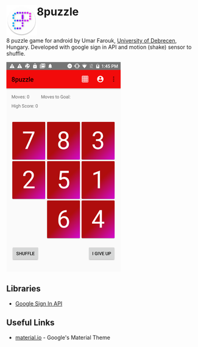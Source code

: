 <h1><img align="left" width="80" height="80" src="https://github.com/umarfarouk009/puzzlegame/blob/master/app/src/main/res/mipmap-xxhdpi/ic_launcher_round.png" style = "float:left" alt="logo"> 
8puzzle</h1>

<br>

8 puzzle game for android by Umar Farouk, [University of Debrecen](https://www.edu.unideb.hu), Hungary.
Developed with google sign in API and motion (shake) sensor to shuffle.

<img src = "https://github.com/umarfarouk009/puzzlegame/blob/master/rnds/home.png" height = "550" width = "300"></img>

## Libraries
* [Google Sign In API](https://developers.google.com/identity/sign-in/android)

## Useful Links
* [material.io](https://material.io) - Google's Material Theme
